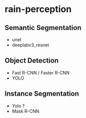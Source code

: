# rain-perception  
  
## Semantic Segmentation  
- unet
- deeplabv3_resnet


## Object Detection
- Fast R-CNN / Faster R-CNN
- YOLO
  
## Instance Segmentation
- Yolo ?
- Mask R-CNN  
